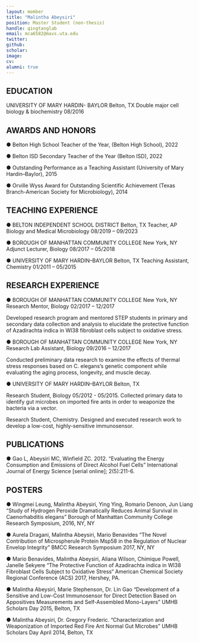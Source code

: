 ```yaml
---
layout: member
title: "Malintha Abeysiri"
position: Master Student (non-thesis)
handle: qingtanglab
email: mca6582@mavs.uta.edu
twitter: 
github: 
scholar: 
image:
cv: 
alumni: true
---
```


## EDUCATION

  UNIVERSITY OF MARY HARDIN- BAYLOR Belton, TX
  Double major cell biology & biochemistry 08/2016

## AWARDS AND HONORS

  ● Belton High School Teacher of the Year, (Belton High School), 2022

  ● Belton ISD Secondary Teacher of the Year (Belton ISD), 2022

  ● Outstanding Performance as a Teaching Assistant (University of Mary
Hardin–Baylor), 2015

  ● Orville Wyss Award for Outstanding Scientific Achievement (Texas
Branch-American Society for Microbiology), 2014

## TEACHING EXPERIENCE

  ● BELTON INDEPENDENT SCHOOL DISTRICT Belton, TX
Teacher, AP Biology and Medical Microbiology 08/2019 – 09/2023

  ● BOROUGH OF MANHATTAN COMMUNITY COLLEGE New York, NY
Adjunct Lecturer, Biology 08/2017 – 05/2018

  ● UNIVERSITY OF MARY HARDIN–BAYLOR Belton, TX
Teaching Assistant, Chemistry 01/2011 – 05/2015

## RESEARCH EXPERIENCE

 ● BOROUGH OF MANHATTAN COMMUNITY COLLEGE New York, NY
Research Mentor, Biology 02/2017 – 12/2017

Developed research program and mentored STEP students in primary and secondary data
collection and analysis to elucidate the protective function of Azadirachta indica in WI38
fibroblast cells subject to oxidative stress.

 ● BOROUGH OF MANHATTAN COMMUNITY COLLEGE New York, NY
Research Lab Assistant, Biology 09/2016 – 12/2017

Conducted preliminary data research to examine the effects of thermal stress responses based on
C. elegans’s genetic component while evaluating the aging process, longevity, and muscle decay.

 ● UNIVERSITY OF MARY HARDIN–BAYLOR Belton, TX

Research Student, Biology 05/2012 - 05/2015. Collected primary data to identify gut microbes on imported fire ants in order to weaponize the
bacteria via a vector.

Research Student, Chemistry. Designed and executed research work to develop a low-cost, highly-sensitive immunosensor.

## PUBLICATIONS

  ● Gao L, Abeysiri MC, Winfield ZC. 2012. “Evaluating the Energy Consumption and
Emissions of Direct Alcohol Fuel Cells” International Journal of Energy Science [serial
online]; 2(5):211-6.

## POSTERS

  ● Wingmei Leung, Malintha Abeysiri, Ying Ying, Romario Denoon, Jun Liang “Study of
Hydrogen Peroxide Dramatically Reduces Animal Survival in Caenorhabditis elegans”
Borough of Manhattan Community College Research Symposium, 2016, NY, NY

  ● Aurela Dragani, Malintha Abeysiri, Mario Benavides “The Novel Contribution of
Microspherule Protein Msp58 in the Regulation of Nuclear Envelop Integrity” BMCC
Research Symposium 2017, NY, NY

  ● Mario Benavides, Malintha Abeysiri, Aliana Wilson, Chimique Powell, Janelle Sekyere
“The Protective Function of Azadirachta indica in WI38 Fibroblast Cells Subject to
Oxidative Stress“ American Chemical Society Regional Conference (ACS) 2017,
Hershey, PA.

  ● Malintha Abeysiri, Marie Stephenson, Dr. Lin Gao “Development of a Sensitive and
Low-Cost Immunosensor for Direct Detection Based on Appositives Measurements and
Self-Assembled Mono-Layers” UMHB Scholars Day 2015, Belton, TX

  ● Malintha Abeysiri, Dr. Gregory Frederic. “Characterization and Weaponization of
Imported Red Fire Ant Normal Gut Microbes” UMHB Scholars Day April 2014, Belton,
TX


